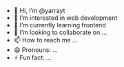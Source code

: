 - 👋 Hi, I’m @yarrayt
- 👀 I’m interested in web development
- 🌱 I’m currently learning frontend
- 💞️ I’m looking to collaborate on ...
- 📫 How to reach me ...
- 😄 Pronouns: ...
- ⚡ Fun fact: ...

<!---
yarrayt/yarrayt is a ✨ special ✨ repository because its `README.md` (this file) appears on your GitHub profile.
You can click the Preview link to take a look at your changes.
--->
